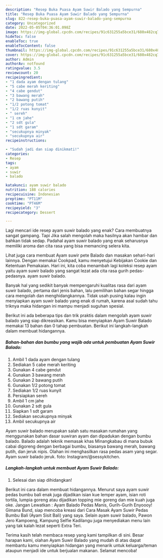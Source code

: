 ```yaml
---
description: "Resep Buka Puasa Ayam Suwir Balado yang Sempurna"
title: "Resep Buka Puasa Ayam Suwir Balado yang Sempurna"
slug: 822-resep-buka-puasa-ayam-suwir-balado-yang-sempurna
category: Uncategorized
date: 2022-05-05T04:36:01.098Z
image: https://img-global.cpcdn.com/recipes/91c631255a5bce31/680x482cq70/ayam-suwir-balado-foto-resep-utama.jpg
hideToc: false
enableToc: true
enableTocContent: false
thumbnail: https://img-global.cpcdn.com/recipes/91c631255a5bce31/680x482cq70/ayam-suwir-balado-foto-resep-utama.jpg
cover: https://img-global.cpcdn.com/recipes/91c631255a5bce31/680x482cq70/ayam-suwir-balado-foto-resep-utama.jpg
author: Admin
authorAv: notfound
ratingvalue: 3.5
reviewcount: 20
recipeingredient:
- "1 dada ayam dengan tulang"
- "5 cabe merah keriting"
- "4 cabe gendut"
- "3 bawang merah"
- "2 bawang putih"
- "1/2 potong tomat"
- "1/2 ruas kunyit"
- " sereh"
- "1 cm jahe"
- "2 sdt gula"
- "1 sdt garam"
- "secukupnya minyak"
- "secukupnya air"
recipeinstructions:

- "Sudah jadi dan siap dinikmati!"
categories:
- Resep
tags:
- ayam
- suwir
- balado

katakunci: ayam suwir balado 
nutrition: 188 calories
recipecuisine: Indonesian
preptime: "PT11M"
cooktime: "PT46M"
recipeyield: "3"
recipecategory: Dessert

---
```



Lagi mencari ide resep ayam suwir balado yang enak? Cara membuatnya sangat gampang. Tapi Jika salah mengolah maka hasilnya akan hambar dan bahkan tidak sedap. Padahal ayam suwir balado yang enak seharusnya memiliki aroma dan cita rasa yang bisa memancing selera kita.


Lihat juga cara membuat Ayam suwir pete Balado dan masakan sehari-hari lainnya. Dengan memakai Cookpad, kamu menyetujui Kebijakan Cookie dan Ketentuan Pemakaian. Hari ini, kita coba menambah lagi koleksi resep ayam yaitu ayam suwir balado yang sangat lezat ada cita rasa gurih pedas-pedasnya. ayam suwir balado.

Banyak hal yang sedikit banyak mempengaruhi kualitas rasa dari ayam suwir balado, pertama dari jenis bahan, lalu pemilihan bahan segar hingga cara mengolah dan menghidangkannya. Tidak usah pusing kalau ingin menyiapkan ayam suwir balado yang enak di rumah, karena asal sudah tahu triknya maka hidangan ini mampu menjadi suguhan spesial.


Berikut ini ada beberapa tips dan trik praktis dalam mengolah ayam suwir balado yang siap dikreasikan. Kamu bisa menyiapkan Ayam Suwir Balado memakai 13 bahan dan 0 tahap pembuatan. Berikut ini langkah-langkah dalam membuat hidangannya.

<!--inarticleads1-->

##### Bahan-bahan dan bumbu yang wajib ada untuk pembuatan Ayam Suwir Balado:

1. Ambil 1 dada ayam dengan tulang
1. Sediakan 5 cabe merah keriting
1. Gunakan 4 cabe gendut
1. Gunakan 3 bawang merah
1. Gunakan 2 bawang putih
1. Gunakan 1/2 potong tomat
1. Sediakan 1/2 ruas kunyit
1. Persiapkan  sereh
1. Ambil 1 cm jahe
1. Gunakan 2 sdt gula
1. Siapkan 1 sdt garam
1. Sediakan secukupnya minyak
1. Ambil secukupnya air


Ayam suwir balado merupakan salah satu masakan rumahan yang menggunakan bahan dasar suwiran ayam dan dipadukan dengan bumbu balado. Balado adalah teknik memasak khas Minangkabau di mana bubuk cabai digoreng dengan berbagai bumbu, biasanya bawang merah, bawang putih, dan jeruk nipis. Olahan ini menghasilkan rasa pedas asam yang segar. Ayam suwir balado jeruk. foto: Instagram/@sessykitchen. 

<!--inarticleads2-->

##### Langkah-langkah untuk membuat Ayam Suwir Balado:


1. Selesai dan siap dihidangkan!

Berikut ini cara dalam membuat hidangannya. Menurut saya ayam suwir pedas bumbu bali enak juga dijadikan isian kue lemper ayam, isian roti tortila, lumpia goreng atau dijadikan topping mie goreng dan mie kuah juga oke. Jangan Lewatkan : Ayam Balado Pedas Manis, Gurih-Gurih Enyoooy! Gimana Bund, siap mencoba kreasi dari Cara Masak Ayam Suwir Pedas Bumbu Bali (Ayam Sisit Bali) yang saya. Selain ayam suwir balado, Pawon Jero Kampoeng, Kampung Selfie Kadilangu juga menyediakan menu lain yang tak kalah lezat seperti Extra Teri. 

Terima kasih telah membaca resep yang kami tampilkan di sini. Besar harapan kami, olahan Ayam Suwir Balado yang mudah di atas dapat membantu kamu menyiapkan hidangan yang menarik untuk keluarga/teman ataupun menjadi ide untuk berjualan makanan. Selamat mencoba!

